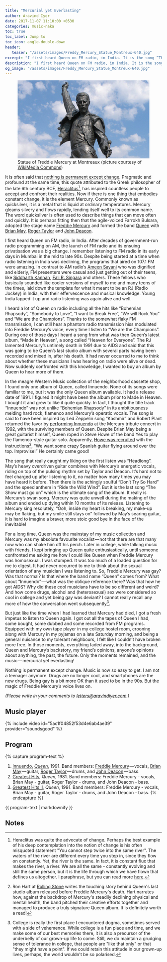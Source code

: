 ```yaml
---
title: "Mercurial yet Everlasting"
author: Aravind Iyer
date: 2017-11-07 11:10:00 +0530
categories: music-naka
toc: true
toc_label: Jump to
toc_icon: angle-double-down
header:
   teaser: "/assets/images/Freddy_Mercury_Statue_Montreux-640.jpg"
excerpt: "I first heard Queen on FM radio, in India. It is the song “The Show must go on” which really is Mercury’s swan song. Mercury was quite unwell during the making of the album and ended up dying within 10 months of its release. Listening to Mercury sing resolutely, “Ooh, inside my heart is breaking, my make-up may be flaking, but my smile still stays on” followed by May’s searing guitar, it is hard to imagine a braver, more stoic good bye in the face of the inevitable! Nothing is permanent except change. Music is now so easy to get. I am not a teenager anymore. Drugs are no longer cool, and smartphones are the new drugs. Being gay is a bit more OK than it used to be in the 90s. But the magic of Freddie Mercury’s voice lives on."
description: "I first heard Queen on FM radio, in India. It is the song “The Show must go on” which really is Mercury’s swan song. Mercury was quite unwell during the making of the album and ended up dying within 10 months of its release. Listening to Mercury sing resolutely, “Ooh, inside my heart is breaking, my make-up may be flaking, but my smile still stays on” followed by May’s searing guitar, it is hard to imagine a braver, more stoic good bye in the face of the inevitable! Nothing is permanent except change. Music is now so easy to get. I am not a teenager anymore. Drugs are no longer cool, and smartphones are the new drugs. Being gay is a bit more OK than it used to be in the 90s. But the magic of Freddie Mercury’s voice lives on."
og_image: "/assets/images/Freddy_Mercury_Statue_Montreux-640.jpg"
---
```

<figure>
   <a href="/assets/images/Freddy_Mercury_Statue_Montreux.jpg">
      <img src="/assets/images/Freddy_Mercury_Statue_Montreux-640.jpg" alt="Statue of Freddie Mercury at Montreaux">
   </a>
   <figcaption>Statue of Freddie Mercury at Montreaux (picture courtesy of <a href="https://commons.wikimedia.org/wiki/Main_Page">WikiMedia Commons</a>)</figcaption>
</figure>

It is often said that [nothing is permanent except change](https://www.ancient.eu/article/183/heraclitus-life-is-flux/). Pragmatic and profound at the same time, this quote attributed to the Greek philosopher of the late 6th century BCE, [Heraclitus](https://plato.stanford.edu/entries/heraclitus/)[^heraclitus], has inspired countless people to accept and confront their realities. Now if there is one thing that embodies constant change, it is the element Mercury. Commonly known as quicksilver, it is a metal that is liquid at ordinary temperatures. Mercury gleams silvery and flows rapidly, lending itself well to its common name. The word quicksilver is often used to describe things that can move often and quickly. It is perhaps fitting then that the agile-voiced Farrokh Bulsara, adopted the stage name [Freddie Mercury](https://en.wikipedia.org/wiki/Freddie_Mercury) and formed the band [Queen](https://en.wikipedia.org/wiki/Queen_%28band%29) with [Brian May](https://en.wikipedia.org/wiki/Brian_May), [Roger Taylor](https://en.wikipedia.org/wiki/Roger_Taylor_%28Queen_drummer%29) and [John Deacon](https://en.wikipedia.org/wiki/John_Deacon).

[^heraclitus]: Heraclitus was quite the advocate of change. Perhaps the best example of his deep contemplation into the notion of change is his often misquoted statement "You cannot step twice into the same river". The waters of the river are different every time you step in, since they flow on constantly. Yet, the river is the same. In fact, it is constant flux that makes the river, a river. We are all the same - constantly evolving and still the same person, but it is the life through which we have flown that defines us altogether. I paraphrase, but you can read more [here](https://www.ancient.eu/article/183/heraclitus-life-is-flux/).

I first heard Queen on FM radio, in India. After decades of government-run radio programming on AM, the launch of FM radio and its ensuing privatisation was a big change. I remember listening to FM radio in its early days in Mumbai in the mid to late 90s. Despite being started at a time when radio listening in India was declining, the programs that aired on 107.1 FM were amazing. In contrast to AM radio’s [Ameen Sayani](https://en.wikipedia.org/wiki/Ameen_Sayani) who was dignified and elderly, FM presenters were casual and just getting out of their teens, like [Siddharth Kannan](http://siddharthkannan.com/about-me/), [Fali R. Singara](http://afternoondc.in/education-careers/more-music-less-talk/article_111018) and others. These fellows who basically sounded like cooler versions of myself to me and many teens of the times, laid down the template for what it meant to be an RJ (Radio Jockey) in India, with their effervescence and musical knowledge. Young India lapped it up and radio listening was again alive and well.

I heard a lot of Queen on radio including all the hits like “Bohemian Rhapsody”, “Somebody to Love”, “I want to Break Free”, “We will Rock You” and “We are the Champions”. Thanks to the somewhat flaky FM transmission, I can still hear a phantom radio transmission hiss modulated into Freddie Mercury’s voice, every time I listen to “We are the Champions”. During one of those days I heard a song from what was then Queen’s latest album, “Made in Heaven”, a song called “Heaven for Everyone”. The RJ lamented Mercury’s untimely death in 1991 due to AIDS and said that this was going to be Queen’s last studio album with several parts having been recorded and mixed in, after his death. It had never occurred to me to think about whether these musicians I was hearing on radio were alive or dead. Now suddenly confronted with this knowledge, I wanted to buy an album by Queen to hear more of them.

In the meagre Western Music collection of the neighborhood cassette shop, I found only one album of Queen, called Innuendo. None of its songs were familiar to me, but it was the only Queen album available. It had a release date of 1991. I figured it might have been the album prior to Made in Heaven. I bought it and grew to like it quite quickly. In fact, I thought the title track “Innuendo” was not unlike “Bohemian Rhapsody” in its ambitiousness melding hard rock, flamenco and Mercury’s operatic vocals. The song is said to have been inspired by Led Zeppelin song “Kashmir” and Robert Plant returned the favor by [performing Innuendo](https://www.youtube.com/watch?v=ZUkSGT_4xUo) at the Mercury tribute concert in 1992, with the surviving members of Queen. Despite Brian May being a great guitarist himself, Queen roped in Steve Howe of the band Yes to play the flamenco-style guitar solo. Apparently, [Howe was recruited](http://www.rollingstone.com/music/news/queens-innuendo-remembering-freddie-mercurys-last-masterpiece-20160205) with the instructions[^rollingstonestory], “We want some crazy Spanish guitar flying around over the top. Improvise!” He certainly came good!

[^rollingstonestory]: Ron Hart at [Rolling Stone](https://www.rollingstone.com/music/news/queens-innuendo-remembering-freddie-mercurys-last-masterpiece-20160205) writes the touching story behind Queen's last studio album released before Freddie Mercury's death. Hart narrates how, against the backdrop of Mercury's steadily declining physical and mental health, the band pitched their creative efforts together and managed to produce a truly signature Queen album. It is definitely worth a read!

The song that really caught my liking on the first listen was “Headlong”. May’s heavy overdriven guitar combines with Mercury’s energetic vocals, riding on top of the pulsing rhythm set by Taylor and Deacon. It’s hard not to feel charged up after listening to it, no matter how many times you may have heard it before. Then there is the achingly soulful “Don’t Try So Hard” and the speed anthem in “Ride the Wild Wind”. But it is the last song “The Show must go on” which is the ultimate song of the album. It really is Mercury’s swan song. Mercury was quite unwell during the making of the album and ended up dying within 10 months of its release. Listening to Mercury sing resolutely, “Ooh, inside my heart is breaking, my make-up may be flaking, but my smile still stays on” followed by May’s searing guitar, it is hard to imagine a braver, more stoic good bye in the face of the inevitable!

For a long time, Queen was the mainstay of my music collection and Mercury was my absolute favourite vocalist — not that there are that many now who can shake him off his perch. Later in college, while talking music with friends, I kept bringing up Queen quite enthusiastically, until someone confronted me asking me how I could like Queen when Freddie Mercury was homosexual. I was stumped. It was too much of a loaded question for me to digest. It had never occurred to me to think about the sexual orientation of any musician I was listening to. So, Freddie Mercury was gay? Was that normal? Is that where the band name “Queen” comes from? What about “Innuendo” — what was the oblique reference there? Was that how he got AIDS? Why did these cool musicians have to be so different and weird? And how come drugs, alcohol and (heterosexual) sex were considered so cool in college and yet being gay was deviant? I cannot really recall any more of how the conversation went subsequently[^collegedogma].

[^collegedogma]: College is really the first place I encountered dogma, sometimes served with a side of vehemence. While college is a fun place and time, and we make some of our best memories there, it is also a precursor of the underbelly of our grown-up life to come. Still, we do maintain a grudging sense of tolerance in college, that people are "like that only" or that "they might have a point". If we could retain this attitude in our grown-up lives, perhaps, the world wouldn't be so polarised.

But just like the time when I had learned that Mercury had died, I got a fresh impetus to listen to Queen again. I got out all the tapes of Queen I had, some bought, some dubbed and some recorded from FM programs. Equipped with my own tape player in my college hostel room, crooning along with Mercury in my pyjamas on a late Saturday morning, and being a general nuisance to my tolerant neighbours, I felt like I couldn’t have broken more free. In those moments, everything faded away, into the background, Queen and Mercury’s backstory, my friend’s opinions, anyone’s opinions about anything, the past, the future. Only the moments remained, and the music — mercurial yet everlasting!

Nothing is permanent except change. Music is now so easy to get. I am not a teenager anymore. Drugs are no longer cool, and smartphones are the new drugs. Being gay is a bit more OK than it used to be in the 90s. But the magic of Freddie Mercury’s voice lives on.

*(Please write in your comments to [letters@aravindiyer.com](mailto:letters@aravindiyer.com).)*

## Music player

{% include video id="5ac1f04852f53d4e6ab4ae39" provider="soundsgood" %}

## Program

{% capture program-text %}
1. [Innuendo](https://en.wikipedia.org/wiki/Innuendo_(album)), [*Queen*](https://en.wikipedia.org/wiki/Queen_(band)), 1991. Band members: [Freddie Mercury](https://en.wikipedia.org/wiki/Freddie_Mercury) — vocals, [Brian May](https://en.wikipedia.org/wiki/Brian_May) — guitar, [Roger Taylor](https://en.wikipedia.org/wiki/Roger_Taylor_(Queen_drummer)) — drums, and [John Deacon](https://en.wikipedia.org/wiki/John_Deacon) — bass.
2. [Greatest Hits](https://en.wikipedia.org/wiki/Greatest_Hits_(Queen_album)), *Queen*, 1981. Band members: Freddie Mercury - vocals, Brian May - guitar, Roger Taylor - drums, and John Deacon - bass.
3. [Greatest Hits II](https://en.wikipedia.org/wiki/Greatest_Hits_II_(Queen_album)), *Queen*, 1991. Band members: Freddie Mercury - vocals, Brian May - guitar, Roger Taylor - drums, and John Deacon - bass. 
{% endcapture %}

<div class="notice--info">
  {{ program-text | markdownify }}
</div>

## Notes
